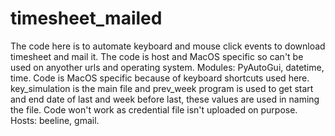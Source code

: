 # timesheet_mailed
The code here is to automate keyboard and mouse click events to download timesheet and mail it.
The code is host and MacOS specific so can't be used on anyother urls and operating system.
Modules: PyAutoGui, datetime, time.
Code is MacOS specific because of keyboard shortcuts used here.
key_simulation is the main file and prev_week program is used to get start and end date of last and week before last, these values are used in naming the file.
Code won't work as credential file isn't uploaded on purpose.
Hosts: beeline, gmail.

